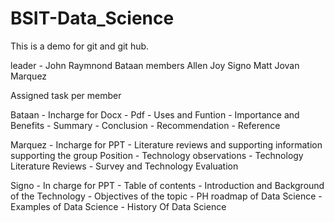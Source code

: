 # BSIT-Data_Science
This is a demo for git and git hub.

leader - John Raymnond Bataan
members
         Allen Joy Signo
         Matt Jovan Marquez

Assigned task per member 

Bataan - Incharge for Docx
             - Pdf
             - Uses and Funtion
             - Importance and Benefits
             - Summary
             - Conclusion
             - Recommendation
             - Reference

Marquez - Incharge for PPT
                - Literature reviews and supporting information supporting the group Position
	- Technology observations 
	- Technology Literature Reviews 
	- Survey and Technology Evaluation 

Signo   - In charge for PPT
	- Table of contents
	- Introduction and Background of the Technology
	- Objectives of the topic
	- PH roadmap of Data Science
	- Examples of Data Science
	- History Of Data Science
